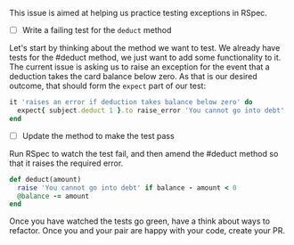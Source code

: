 This issue is aimed at helping us practice testing exceptions in RSpec.

- [ ] Write a failing test for the `deduct` method

Let's start by thinking about the method we want to test. We already have tests for the #deduct method, we just want to add some functionality to it. The current issue is asking us to raise an exception for the event that a deduction takes the card balance below zero. As that is our desired outcome, that should form the `expect` part of our test:

``` ruby
it 'raises an error if deduction takes balance below zero' do
  expect{ subject.deduct 1 }.to raise_error 'You cannot go into debt'
end
```

- [ ] Update the method to make the test pass

Run RSpec to watch the test fail, and then amend the #deduct method so that it raises the required error.

``` ruby
def deduct(amount)
  raise 'You cannot go into debt' if balance - amount < 0
  @balance -= amount
end
```
Once you have watched the tests go green, have a think about ways to refactor. Once you and your pair are happy with your code, create your PR.

